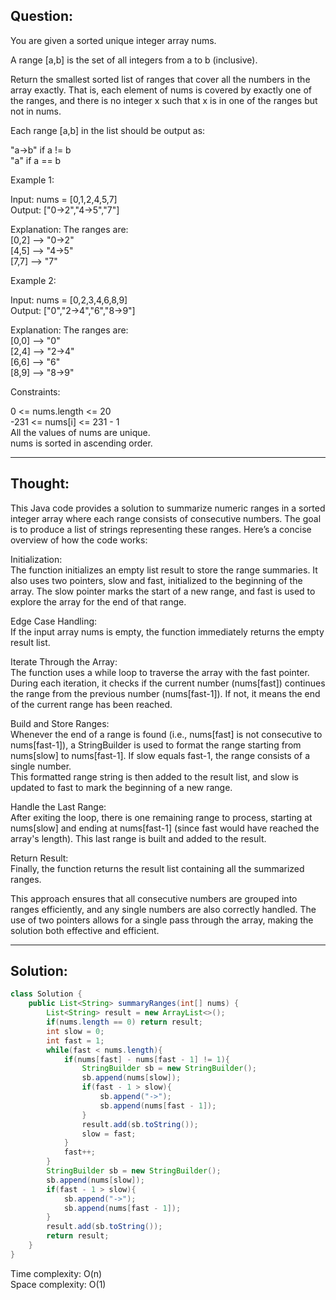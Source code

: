 ## Question:

You are given a sorted unique integer array nums.  

A range [a,b] is the set of all integers from a to b (inclusive).  

Return the smallest sorted list of ranges that cover all the numbers in the array exactly. That is, each element of nums is covered by exactly one of the ranges, and there is no integer x such that x is in one of the ranges but not in nums.  

Each range [a,b] in the list should be output as:  

"a->b" if a != b  
"a" if a == b  
 
Example 1:  

Input: nums = [0,1,2,4,5,7]  
Output: ["0->2","4->5","7"]  

Explanation: The ranges are:  
[0,2] --> "0->2"  
[4,5] --> "4->5"  
[7,7] --> "7"  

Example 2:  

Input: nums = [0,2,3,4,6,8,9]  
Output: ["0","2->4","6","8->9"]  

Explanation: The ranges are:  
[0,0] --> "0"  
[2,4] --> "2->4"  
[6,6] --> "6"  
[8,9] --> "8->9"  
 
Constraints:  

0 <= nums.length <= 20  
-231 <= nums[i] <= 231 - 1  
All the values of nums are unique.  
nums is sorted in ascending order.  

---
## Thought:

This Java code provides a solution to summarize numeric ranges in a sorted integer array where each range consists of consecutive numbers. The goal is to produce a list of strings representing these ranges. Here’s a concise overview of how the code works:  

Initialization:  
The function initializes an empty list result to store the range summaries. It also uses two pointers, slow and fast, initialized to the beginning of the array. The slow pointer marks the start of a new range, and fast is used to explore the array for the end of that range.  

Edge Case Handling:  
If the input array nums is empty, the function immediately returns the empty result list.   

Iterate Through the Array:  
The function uses a while loop to traverse the array with the fast pointer. During each iteration, it checks if the current number (nums[fast]) continues the range from the previous number (nums[fast-1]). If not, it means the end of the current range has been reached.  

Build and Store Ranges:  
Whenever the end of a range is found (i.e., nums[fast] is not consecutive to nums[fast-1]), a StringBuilder is used to format the range starting from nums[slow] to nums[fast-1]. If slow equals fast-1, the range consists of a single number.  
This formatted range string is then added to the result list, and slow is updated to fast to mark the beginning of a new range.  

Handle the Last Range:  
After exiting the loop, there is one remaining range to process, starting at nums[slow] and ending at nums[fast-1] (since fast would have reached the array's length). This last range is built and added to the result.  

Return Result:  
Finally, the function returns the result list containing all the summarized ranges.  

This approach ensures that all consecutive numbers are grouped into ranges efficiently, and any single numbers are also correctly handled. The use of two pointers allows for a single pass through the array, making the solution both effective and efficient.  

---
## Solution:
```Java
class Solution {
    public List<String> summaryRanges(int[] nums) {
        List<String> result = new ArrayList<>();
        if(nums.length == 0) return result;
        int slow = 0;
        int fast = 1;
        while(fast < nums.length){
            if(nums[fast] - nums[fast - 1] != 1){
                StringBuilder sb = new StringBuilder();
                sb.append(nums[slow]);
                if(fast - 1 > slow){
                    sb.append("->");
                    sb.append(nums[fast - 1]);
                }
                result.add(sb.toString());
                slow = fast;
            }
            fast++;
        }
        StringBuilder sb = new StringBuilder();
        sb.append(nums[slow]);
        if(fast - 1 > slow){
            sb.append("->");
            sb.append(nums[fast - 1]);
        }
        result.add(sb.toString());
        return result;
    }
}
```
Time complexity: O(n)  
Space complexity: O(1)
